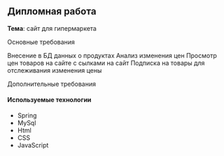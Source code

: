 <h2>Дипломная работа</h2>

<b>Тема</b>: сайт для гипермаркета

Основные требования

Внесение в БД данных о продуктах
Анализ изменения цен
Просмотр цен товаров на сайте с сылками на сайт
Подписка на товары для отслеживания изменения цены

Дополнительные требования

<h4>Используемые технологии</h4>
<ul>
  <li>Spring</li>
  <li>MySql</li>
  <li>Html</li>
  <li>CSS</li>
  <li>JavaScript</li>
</ul>
